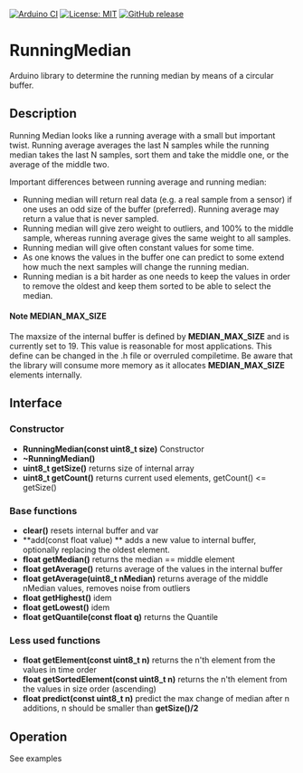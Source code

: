 
[![Arduino CI](https://github.com/RobTillaart/RunningMedian/workflows/Arduino%20CI/badge.svg)](https://github.com/marketplace/actions/arduino_ci)
[![License: MIT](https://img.shields.io/badge/license-MIT-green.svg)](https://github.com/RobTillaart/RunningMedian/blob/master/LICENSE)
[![GitHub release](https://img.shields.io/github/release/RobTillaart/RunningMedian.svg?maxAge=3600)](https://github.com/RobTillaart/RunningMedian/releases)

# RunningMedian

Arduino library to determine the running median by means of a circular buffer.

## Description

Running Median looks like a running average with a small but important twist.
Running average averages the last N samples while the running median takes 
the last N samples, sort them and take the middle one, or the average of the middle two.

Important differences between running average and running median:
- Running median will return real data (e.g. a real sample from a sensor) 
if one uses an odd size of the buffer (preferred).
Running average may return a value that is never sampled.
- Running median will give zero weight to outliers, and 100% to the middle sample, 
whereas running average gives the same weight to all samples.
- Running median will give often constant values for some time.
- As one knows the values in the buffer one can predict to some extend how much 
the next samples will change the running median. 
- Running median is a bit harder as one needs to keep the values in order 
to remove the oldest and keep them sorted to be able to select the median.


#### Note MEDIAN_MAX_SIZE

The maxsize of the internal buffer is defined by **MEDIAN_MAX_SIZE** 
and is currently set to 19. This value is reasonable for most applications.
This define can be changed in the .h file or overruled compiletime.
Be aware that the library will consume more memory as it allocates 
**MEDIAN_MAX_SIZE** elements internally.


## Interface


### Constructor

- **RunningMedian(const uint8_t size)** Constructor
- **~RunningMedian()** 
- **uint8_t getSize()** returns size of internal array
- **uint8_t getCount()** returns current used elements, getCount() <= getSize()


### Base functions

- **clear()** resets internal buffer and var
- **add(const float value) ** adds a new value to internal buffer, optionally replacing the oldest element.
- **float getMedian()** returns the median == middle element
- **float getAverage()** returns average of the values in the internal buffer
- **float getAverage(uint8_t nMedian)** returns average of the middle nMedian values, removes noise from outliers
- **float getHighest()** idem
- **float getLowest()** idem
- **float getQuantile(const float q)** returns the Quantile


### Less used functions

- **float getElement(const uint8_t n)** returns the n'th element from the values in time order
- **float getSortedElement(const uint8_t n)** returns the n'th element from the values in size order (ascending)
- **float predict(const uint8_t n)** predict the max change of median after n additions, n should be smaller than **getSize()/2**


## Operation

See examples
